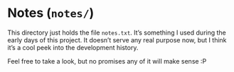 # Notes (`notes/`)

This directory just holds the file `notes.txt`. It’s something I used during the early days of this project. It doesn’t serve any real purpose now, but I think it’s a cool peek into the development history.

Feel free to take a look, but no promises any of it will make sense :P
